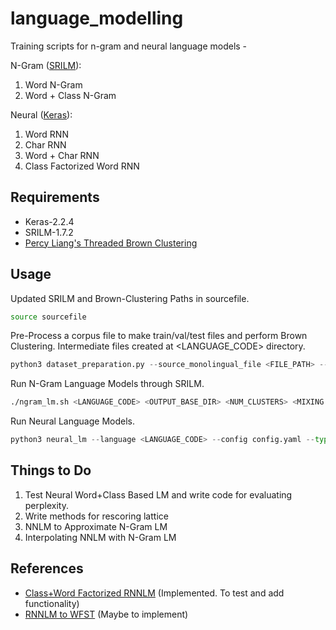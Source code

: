 # language_modelling

Training scripts for n-gram and neural language models -

N-Gram ([SRILM](http://www.speech.sri.com/projects/srilm/)):
1. Word N-Gram 
2. Word + Class N-Gram

Neural ([Keras](https://keras.io/)):
1. Word RNN
2. Char RNN
3. Word + Char RNN
4. Class Factorized Word RNN

## Requirements

- Keras-2.2.4
- SRILM-1.7.2
- [Percy Liang's Threaded Brown Clustering](https://github.com/ajaech/brown-cluster)

## Usage

Updated SRILM and Brown-Clustering Paths in sourcefile.

```bash
source sourcefile
```

Pre-Process a corpus file to make train/val/test files and perform Brown Clustering. Intermediate files created at <LANGUAGE_CODE> directory. 
```python
python3 dataset_preparation.py --source_monolingual_file <FILE_PATH> --language <LANGUAGE_CODE> --config config.yaml --cluster --num_clusters 1000 --clustering_home_path <PATH_TO_BROWN_DIR>
```

Run N-Gram Language Models through SRILM. 
```bash
./ngram_lm.sh <LANGUAGE_CODE> <OUTPUT_BASE_DIR> <NUM_CLUSTERS> <MIXING LAMBDA>
```

Run Neural Language Models. 
```python
python3 neural_lm --language <LANGUAGE_CODE> --config config.yaml --type <'word'/'char'/'word_char'/'word_class'> --output_base_dir <DIR_PATH>
```

## Things to Do

1. Test Neural Word+Class Based LM and write code for evaluating perplexity.
2. Write methods for rescoring lattice 
3. NNLM to Approximate N-Gram LM
4. Interpolating NNLM with N-Gram LM

## References
- [Class+Word Factorized RNNLM](https://link.springer.com/article/10.1186/1687-4722-2013-22) (Implemented. To test and add functionality)
- [RNNLM to WFST](https://pdfs.semanticscholar.org/38db/ee3085539c0d0c61f6722b9d198a4a921b92.pdf)  (Maybe to implement)
